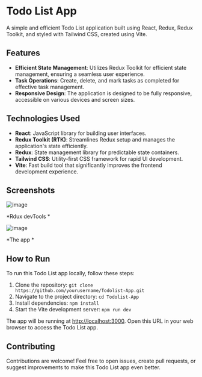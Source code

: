 # Todo List App

A simple and efficient Todo List application built using React, Redux, Redux Toolkit, and styled with Tailwind CSS, created using Vite.

## Features

- **Efficient State Management**: Utilizes Redux Toolkit for efficient state management, ensuring a seamless user experience.
- **Task Operations**: Create, delete, and mark tasks as completed for effective task management.
- **Responsive Design**: The application is designed to be fully responsive, accessible on various devices and screen sizes.

## Technologies Used

- **React**: JavaScript library for building user interfaces.
- **Redux Toolkit (RTK)**: Streamlines Redux setup and manages the application's state efficiently.
- **Redux**: State management library for predictable state containers.
- **Tailwind CSS**: Utility-first CSS framework for rapid UI development.
- **Vite**: Fast build tool that significantly improves the frontend development experience.

## Screenshots

![image](https://github.com/abdulrahmanmahmood/Todolist-with-RTK/assets/126025222/6ffc7a6f-975a-49a6-b940-6b4918000939)

*Rdux devTools *

![image](https://github.com/abdulrahmanmahmood/Todolist-with-RTK/assets/126025222/b48c428e-bdcf-461d-9491-aa19fa64125e)

*The app *

## How to Run

To run this Todo List app locally, follow these steps:

1. Clone the repository: `git clone https://github.com/yourusername/Todolist-App.git`
2. Navigate to the project directory: `cd Todolist-App`
3. Install dependencies: `npm install`
4. Start the Vite development server: `npm run dev`

The app will be running at [http://localhost:3000](http://localhost:3000). Open this URL in your web browser to access the Todo List app.

## Contributing

Contributions are welcome! Feel free to open issues, create pull requests, or suggest improvements to make this Todo List app even better.

